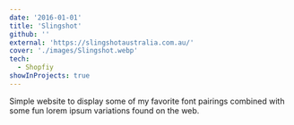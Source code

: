 ```yaml
---
date: '2016-01-01'
title: 'Slingshot'
github: ''
external: 'https://slingshotaustralia.com.au/'
cover: './images/Slingshot.webp'
tech:
  - Shopfiy
showInProjects: true
---
```


Simple website to display some of my favorite font pairings combined with some fun lorem ipsum variations found on the web.
